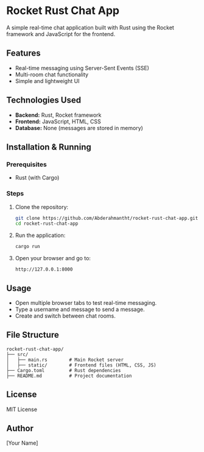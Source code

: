 # Rocket Rust Chat App

A simple real-time chat application built with Rust using the Rocket framework and JavaScript for the frontend.

## Features
- Real-time messaging using Server-Sent Events (SSE)
- Multi-room chat functionality
- Simple and lightweight UI

## Technologies Used
- **Backend:** Rust, Rocket framework
- **Frontend:** JavaScript, HTML, CSS
- **Database:** None (messages are stored in memory)

## Installation & Running

### Prerequisites
- Rust (with Cargo)

### Steps
1. Clone the repository:
   ```sh
   git clone https://github.com/Abderahmantht/rocket-rust-chat-app.git
   cd rocket-rust-chat-app
   ```
2. Run the application:
   ```sh
   cargo run
   ```
3. Open your browser and go to:
   ```
   http://127.0.0.1:8000
   ```

## Usage
- Open multiple browser tabs to test real-time messaging.
- Type a username and message to send a message.
- Create and switch between chat rooms.

## File Structure
```
rocket-rust-chat-app/
├── src/
│   ├── main.rs        # Main Rocket server
│   ├── static/        # Frontend files (HTML, CSS, JS)
├── Cargo.toml         # Rust dependencies
├── README.md          # Project documentation
```

## License
MIT License

## Author
[Your Name]

